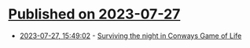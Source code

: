 # [Published on 2023-07-27](index.md)

* [2023-07-27, 15:49:02](https://lobste.rs/s/hicsba/surviving_night_conways_game_life) - [Surviving the night in Conways Game of Life](https://davidhampgonsalves.com/solar-powered-conways-game-of-life/)
